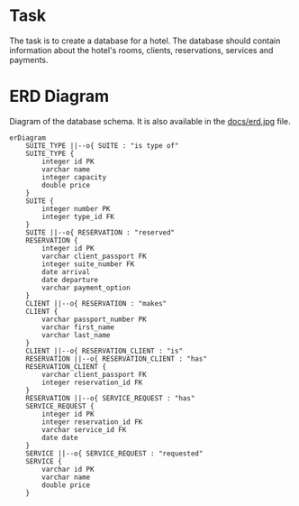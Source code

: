 # Task

The task is to create a database for a hotel. The database should contain information about the hotel's rooms, clients,
reservations, services and payments.

# ERD Diagram

Diagram of the database schema. It is also available in the [docs/erd.jpg](docs/erd.jpg) file.

```mermaid
erDiagram
    SUITE_TYPE ||--o{ SUITE : "is type of"
    SUITE_TYPE {
        integer id PK
        varchar name
        integer capacity
        double price
    }
    SUITE {
        integer number PK
        integer type_id FK
    }
    SUITE ||--o{ RESERVATION : "reserved"
    RESERVATION {
        integer id PK
        varchar client_passport FK
        integer suite_number FK
        date arrival
        date departure
        varchar payment_option
    }
    CLIENT ||--o{ RESERVATION : "makes"
    CLIENT {
        varchar passport_number PK
        varchar first_name
        varchar last_name
    }
    CLIENT ||--o{ RESERVATION_CLIENT : "is"
    RESERVATION ||--o{ RESERVATION_CLIENT : "has"
    RESERVATION_CLIENT {
        varchar client_passport FK
        integer reservation_id FK
    }
    RESERVATION ||--o{ SERVICE_REQUEST : "has"
    SERVICE_REQUEST {
        integer id PK
        integer reservation_id FK
        varchar service_id FK
        date date
    }
    SERVICE ||--o{ SERVICE_REQUEST : "requested"
    SERVICE {
        varchar id PK
        varchar name
        double price
    }
```